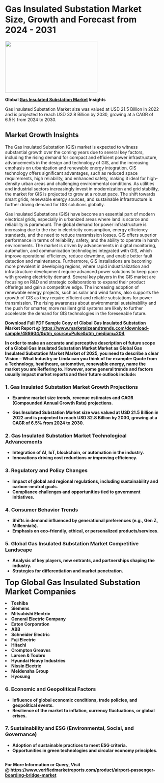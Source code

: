 <H1>Gas Insulated Substation Market Size, Growth and Forecast from 2024 - 2031</H1><img class="aligncenter size-medium wp-image-584254" src="https://thirdeyenews.in/wp-content/uploads/2024/09/Global-Market-Research-300x168.jpeg" alt="" width="300" height="168" /><p><strong>Global&nbsp;<a href="https://www.marketsizeandtrends.com/download-sample/488604/&amp;utm_source=Pulse&amp;utm_medium=204">Gas Insulated Substation Market</a> Insights</strong></p><p>Gas Insulated Substation Market size was valued at USD 21.5 Billion in 2022 and is projected to reach USD 32.8 Billion by 2030, growing at a CAGR of 6.5% from 2024 to 2030.</p><p><h2>Market Growth Insights</h2> <p>The Gas Insulated Substation (GIS) market is expected to witness substantial growth over the coming years due to several key factors, including the rising demand for compact and efficient power infrastructure, advancements in the design and technology of GIS, and the increasing emphasis on urbanization and renewable energy integration. GIS technology offers significant advantages, such as reduced space requirements, high reliability, and enhanced safety, making it ideal for high-density urban areas and challenging environmental conditions. As utilities and industrial sectors increasingly invest in modernization and grid stability, the market for GIS is projected to grow at a robust pace. The shift towards smart grids, renewable energy sources, and sustainable infrastructure is further driving demand for GIS solutions globally.</p> <p><strong></strong></p> <p>Gas Insulated Substations (GIS) have become an essential part of modern electrical grids, especially in urbanized areas where land is scarce and reliability is paramount. The global demand for power infrastructure is increasing due to the rise in electricity consumption, energy efficiency standards, and the need to reduce transmission losses. GIS offers superior performance in terms of reliability, safety, and the ability to operate in harsh environments. The market is driven by advancements in digital monitoring, automation, and communication technologies integrated with GIS, which improve operational efficiency, reduce downtime, and enable better fault detection and maintenance. Furthermore, GIS installations are becoming more prevalent in developing regions, where rapid industrialization and infrastructure development require advanced power solutions to keep pace with growing electricity demand. Several key players in the GIS market are focusing on R&D and strategic collaborations to expand their product offerings and gain a competitive edge. The increasing adoption of renewable energy projects, such as solar and wind farms, also supports the growth of GIS as they require efficient and reliable substations for power transmission. The rising awareness about environmental sustainability and the push for smarter, more resilient grid systems are likely to further accelerate the demand for GIS technologies in the foreseeable future.</p> <p><strong></p><p><span class=""><strong>Download Full PDF Sample Copy of Global Gas Insulated Substation Market Report</strong> @ <a href="https://www.marketsizeandtrends.com/download-sample/488604/&amp;utm_source=Pulse&amp;utm_medium=204" target="_blank">https://www.marketsizeandtrends.com/download-sample/488604/&amp;utm_source=Pulse&amp;utm_medium=204</a></span></p><p>In order to make an accurate and perceptive description of future scope of a Global&nbsp;Gas Insulated Substation Market Market as Global&nbsp;Gas Insulated Substation Market Market of 2025, you need to describe a clear Vision &ndash; What Industry or Linda can you think of for example: Quote from a Technology, healthcare, automotive, renewable energy, name the market you are Reffering to. However, some general trends and factors usually impact market reports and their future outlook include:</p><h3>1.&nbsp;<strong>Gas Insulated Substation Market Growth Projections</strong></h3><ul><li>Examine market size trends, revenue estimates and CAGR (Compounded Annual Growth Rate) projections.</li><li><p>Gas Insulated Substation Market size was valued at USD 21.5 Billion in 2022 and is projected to reach USD 32.8 Billion by 2030, growing at a CAGR of 6.5% from 2024 to 2030.</p></li></ul><h3>2.&nbsp;<strong>Gas Insulated Substation Market Technological Advancements</strong></h3><ul><li>Integration of AI, IoT, blockchain, or automation in the industry.</li><li>Innovations driving cost reductions or improving efficiency.</li></ul><h3>3.&nbsp;<strong>Regulatory and Policy Changes</strong></h3><ul><li>Impact of global and regional regulations, including sustainability and carbon-neutral goals.</li><li>Compliance challenges and opportunities tied to government initiatives.</li></ul><h3>4.&nbsp;<strong>Consumer Behavior Trends</strong></h3><ul><li>Shifts in demand influenced by generational preferences (e.g., Gen Z, Millennials).</li><li>Emphasis on eco-friendly, ethical, or personalized products/services.</li></ul><h3>5.&nbsp;<strong>Global Gas Insulated Substation Market Competitive Landscape</strong></h3><ul><li>Analysis of key players, new entrants, and partnerships shaping the industry.</li><li>Strategies for differentiation and market penetration.</li></ul><p data-pm-slice="1 1 []"><span style="color: inherit; font-family: inherit; font-size: 25px;">Top Global Gas Insulated Substation Market Companies</span></p><div class="" data-test-id=""><p><li>Toshiba</li><li> Siemens</li><li> Mitsubishi Electric</li><li> General Electric Company</li><li> Eaton Corporation</li><li> ABB</li><li> Schneider Electric</li><li> Fuji Electric</li><li> Hitachi</li><li> Crompton Greaves</li><li> Larsen & Toubro</li><li> Hyundai Heavy Industries</li><li> Nissin Electric</li><li> Meidensha Group</li><li> Hyosung</li></p></div><h3>6.&nbsp;<strong>Economic and Geopolitical Factors</strong></h3><ul><li>Influence of global economic conditions, trade policies, and geopolitical events.</li><li>Resilience of the market to inflation, currency fluctuations, or global crises.</li></ul><h3>7.&nbsp;<strong>Sustainability and ESG (Environmental, Social, and Governance)</strong></h3><ul><li>Adoption of sustainable practices to meet ESG criteria.</li><li>Opportunities in green technologies and circular economy principles.</li></ul><h2><strong style="font-size: 14px;">For More Information or Query, Visit @&nbsp;</strong><a style="background-color: #ffffff; font-size: 14px;" href="https://www.marketsizeandtrends.com/report/gas-insulated-substation-market/" target="_blank">https://www.verifiedmarketreports.com/product/airport-passenger-boarding-bridge-market</a></h2>
